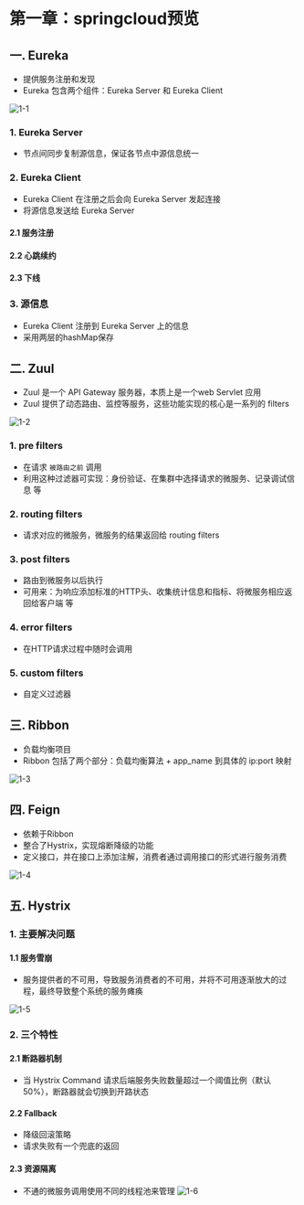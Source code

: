# 第一章：springcloud预览

## 一. Eureka
* 提供服务注册和发现
* Eureka 包含两个组件：Eureka Server 和 Eureka Client

![1-1](https://s2.ax1x.com/2020/03/01/3ghT9P.md.png)

### 1. Eureka Server
* 节点间同步复制源信息，保证各节点中源信息统一

### 2. Eureka Client
* Eureka Client 在注册之后会向 Eureka Server 发起连接
* 将源信息发送给 Eureka Server

#### 2.1 服务注册
#### 2.2 心跳续约
#### 2.3 下线

### 3. 源信息
* Eureka Client 注册到 Eureka Server 上的信息
* 采用两层的hashMap保存

## 二. Zuul
* Zuul 是一个 API Gateway 服务器，本质上是一个web Servlet 应用
* Zuul 提供了动态路由、监控等服务，这些功能实现的核心是一系列的 filters

![1-2](https://s2.ax1x.com/2020/03/01/3g5kxf.md.png)

### 1. pre filters
* 在请求 `被路由之前` 调用
* 利用这种过滤器可实现：身份验证、在集群中选择请求的微服务、记录调试信息 等

### 2. routing filters
* 请求对应的微服务，微服务的结果返回给 routing filters

### 3. post filters
* 路由到微服务以后执行
* 可用来：为响应添加标准的HTTP头、收集统计信息和指标、将微服务相应返回给客户端 等

### 4. error filters
* 在HTTP请求过程中随时会调用

### 5. custom filters
* 自定义过滤器

## 三. Ribbon
* 负载均衡项目
* Ribbon 包括了两个部分：负载均衡算法 + app_name 到具体的 ip:port 映射

![1-3](https://s2.ax1x.com/2020/03/01/3gH1Df.md.png)

## 四. Feign
* 依赖于Ribbon
* 整合了Hystrix，实现熔断降级的功能
* 定义接口，并在接口上添加注解，消费者通过调用接口的形式进行服务消费

![1-4](https://s2.ax1x.com/2020/03/01/3gH2G9.md.png)

## 五. Hystrix
### 1. 主要解决问题

#### 1.1 服务雪崩

* 服务提供者的不可用，导致服务消费者的不可用，并将不可用逐渐放大的过程，最终导致整个系统的服务瘫痪

![1-5](https://s2.ax1x.com/2020/03/01/3gqkkD.md.png)

### 2. 三个特性

#### 2.1 断路器机制
* 当 Hystrix Command 请求后端服务失败数量超过一个阈值比例（默认50%），断路器就会切换到开路状态

#### 2.2 Fallback
* 降级回滚策略
* 请求失败有一个兜底的返回

#### 2.3 资源隔离
* 不通的微服务调用使用不同的线程池来管理
![1-6](https://s2.ax1x.com/2020/03/01/3gLDqP.md.png)



<comment/>